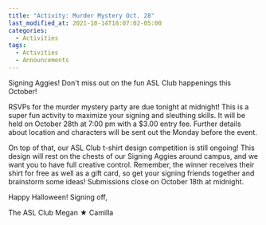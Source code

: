 ```yaml
---
title: "Activity: Murder Mystery Oct. 28"
last_modified_at: 2021-10-14T18:07:02-05:00
categories:
  - Activities
tags:
  - Activities
  - Announcements
---
```


Signing Aggies!
Don't miss out on the fun ASL Club happenings this October!

RSVPs for the murder mystery party are due tonight at midnight! This is a super fun activity to maximize your signing and sleuthing skills. It will be held on October 28th at 7:00 pm with a $3.00 entry fee. Further details about location and characters will be sent out the Monday before the event.

On top of that, our ASL Club t-shirt design competition is still ongoing! This design will rest on the chests of our Signing Aggies around campus, and we want you to have full creative control. Remember, the winner receives their shirt for free as well as a gift card, so get your signing friends together and brainstorm some ideas! Submissions close on October 18th at midnight.

Happy Halloween!
Signing off,

The ASL Club
Megan ★ Camilla
